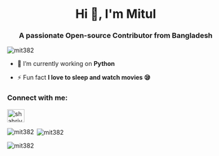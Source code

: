 <h1 align="center">Hi 👋, I'm Mitul</h1>
<h3 align="center">A passionate Open-source Contributor from Bangladesh</h3>

<p align="left"> <img src="https://komarev.com/ghpvc/?username=mit382&label=Profile%20views&color=0e75b6&style=flat" alt="mit382" /> </p>

- 🔭 I’m currently working on **Python**

- ⚡ Fun fact **I love to sleep and watch movies 😪**

<h3 align="left">Connect with me:</h3>
<p align="left">
<a href="https://twitter.com/shahriyarmitul" target="blank"><img align="center" src="https://cdn.jsdelivr.net/npm/simple-icons@3.0.1/icons/twitter.svg" alt="shahriyarmitul" height="30" width="40" /></a>
</p>



<p><img align="left" src="https://github-readme-stats.vercel.app/api/top-langs?username=mit382&show_icons=true&locale=en&layout=compact" alt="mit382" /></p>

<p>&nbsp;<img align="center" src="https://github-readme-stats.vercel.app/api?username=mit382&show_icons=true&locale=en" alt="mit382" /></p>

<p><img align="center" src="https://github-readme-streak-stats.herokuapp.com/?user=mit382&" alt="mit382" /></p>
